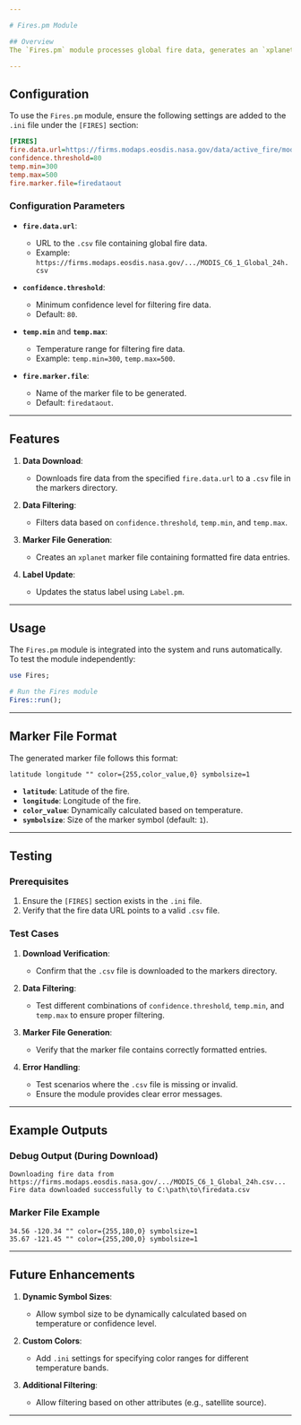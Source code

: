 ```yaml
---

# Fires.pm Module

## Overview
The `Fires.pm` module processes global fire data, generates an `xplanet` marker file, and updates the status label. This module uses dynamic settings configured in the `.ini` file for flexibility and maintainability.

---
```


## Configuration

To use the `Fires.pm` module, ensure the following settings are added to the `.ini` file under the `[FIRES]` section:

```ini
[FIRES]
fire.data.url=https://firms.modaps.eosdis.nasa.gov/data/active_fire/modis-c6.1/csv/MODIS_C6_1_Global_24h.csv
confidence.threshold=80
temp.min=300
temp.max=500
fire.marker.file=firedataout
```

### Configuration Parameters
- **`fire.data.url`**:
  - URL to the `.csv` file containing global fire data.
  - Example: `https://firms.modaps.eosdis.nasa.gov/.../MODIS_C6_1_Global_24h.csv`

- **`confidence.threshold`**:
  - Minimum confidence level for filtering fire data.
  - Default: `80`.

- **`temp.min`** and **`temp.max`**:
  - Temperature range for filtering fire data.
  - Example: `temp.min=300`, `temp.max=500`.

- **`fire.marker.file`**:
  - Name of the marker file to be generated.
  - Default: `firedataout`.

---

## Features

1. **Data Download**:
   - Downloads fire data from the specified `fire.data.url` to a `.csv` file in the markers directory.

2. **Data Filtering**:
   - Filters data based on `confidence.threshold`, `temp.min`, and `temp.max`.

3. **Marker File Generation**:
   - Creates an `xplanet` marker file containing formatted fire data entries.

4. **Label Update**:
   - Updates the status label using `Label.pm`.

---

## Usage

The `Fires.pm` module is integrated into the system and runs automatically. To test the module independently:

```perl
use Fires;

# Run the Fires module
Fires::run();
```

---

## Marker File Format

The generated marker file follows this format:
```
latitude longitude "" color={255,color_value,0} symbolsize=1
```

- **`latitude`**: Latitude of the fire.
- **`longitude`**: Longitude of the fire.
- **`color_value`**: Dynamically calculated based on temperature.
- **`symbolsize`**: Size of the marker symbol (default: `1`).

---

## Testing

### Prerequisites
1. Ensure the `[FIRES]` section exists in the `.ini` file.
2. Verify that the fire data URL points to a valid `.csv` file.

### Test Cases
1. **Download Verification**:
   - Confirm that the `.csv` file is downloaded to the markers directory.

2. **Data Filtering**:
   - Test different combinations of `confidence.threshold`, `temp.min`, and `temp.max` to ensure proper filtering.

3. **Marker File Generation**:
   - Verify that the marker file contains correctly formatted entries.

4. **Error Handling**:
   - Test scenarios where the `.csv` file is missing or invalid.
   - Ensure the module provides clear error messages.

---

## Example Outputs

### Debug Output (During Download)
```
Downloading fire data from https://firms.modaps.eosdis.nasa.gov/.../MODIS_C6_1_Global_24h.csv...
Fire data downloaded successfully to C:\path\to\firedata.csv
```

### Marker File Example
```
34.56 -120.34 "" color={255,180,0} symbolsize=1
35.67 -121.45 "" color={255,200,0} symbolsize=1
```

---

## Future Enhancements
1. **Dynamic Symbol Sizes**:
   - Allow symbol size to be dynamically calculated based on temperature or confidence level.

2. **Custom Colors**:
   - Add `.ini` settings for specifying color ranges for different temperature bands.

3. **Additional Filtering**:
   - Allow filtering based on other attributes (e.g., satellite source).

---